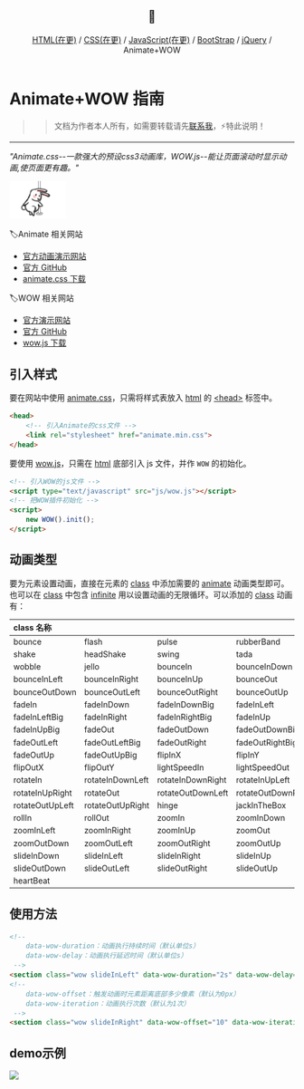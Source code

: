 <div align="center">
  <h2><a name="head"></a>📖</h2>
</div>  
<div align="center">
  <a href="https://github.com/fmw666/Front-end/blob/master/HTML/README.md#head">HTML(在更)</a> 
  / 
  <a href="https://github.com/fmw666/Front-end/blob/master/CSS/README.md#head">CSS(在更)</a> 
  / 
  <a href="https://github.com/fmw666/Front-end/blob/master/JavaScript/README.md#head">JavaScript(在更)</a> 
  / 
  <a href="#">BootStrap</a> 
  / 
  <a href="#">jQuery</a>
  /
  Animate+WOW
</div>

<br>

# Animate+WOW 指南

>> 文档为作者本人所有，如需要转载请先[联系我](https://github.com/fmw666)，⚡特此说明！
<hr/>

*"Animate.css--一款强大的预设css3动画库，WOW.js--能让页面滚动时显示动画,使页面更有趣。"*

<img src="https://github.com/fmw666/my-image-file/blob/master/images/gif/2.gif" width="100">

🏷Animate 相关网站
 - [官方动画演示网站](https://daneden.github.io/animate.css/)
 - [官方 GitHub](https://github.com/daneden/animate.css)
 - [animate.css 下载](https://raw.githubusercontent.com/daneden/animate.css/master/animate.css)
 
🏷WOW 相关网站
 - [官方演示网站](https://www.delac.io/wow/)
 - [官方 GitHub](https://github.com/matthieua/WOW)
 - [wow.js 下载](https://raw.githubusercontent.com/matthieua/WOW/master/dist/wow.js)

## 引入样式
要在网站中使用 [animate.css](#welcome)，只需将样式表放入 [html](#welcome) 的 [\<head\>](#welcome) 标签中。

```html
<head>
    <!-- 引入Animate的css文件 -->
    <link rel="stylesheet" href="animate.min.css">
</head>
```

要使用 [wow.js](#welcome)，只需在 [html](#welcome) 底部引入 js 文件，并作 `WOW` 的初始化。

```html
<!-- 引入WOW的js文件 -->
<script type="text/javascript" src="js/wow.js"></script>
<!-- 把WOW插件初始化 -->
<script>
    new WOW().init();
</script>
```

## 动画类型
要为元素设置动画，直接在元素的 [class](#welcome) 中添加需要的 [animate](#welcome) 动画类型即可。也可以在 [class](#welcome) 中包含 [infinite](#welcome) 用以设置动画的无限循环。可以添加的 [class](#welcome) 动画有：

|class 名称||||
|:---------|:--|:--|:--|
|bounce|flash|pulse|rubberBand|
|shake|headShake|swing|tada|
|wobble|jello|bounceIn|bounceInDown|
|bounceInLeft|bounceInRight|bounceInUp|bounceOut|
|bounceOutDown|bounceOutLeft|bounceOutRight|bounceOutUp|
|fadeIn|fadeInDown|fadeInDownBig|fadeInLeft|
|fadeInLeftBig|fadeInRight|fadeInRightBig|fadeInUp|
|fadeInUpBig|fadeOut|fadeOutDown|fadeOutDownBig|
|fadeOutLeft|fadeOutLeftBig|fadeOutRight|fadeOutRightBig|
|fadeOutUp|fadeOutUpBig|flipInX|flipInY|
|flipOutX|flipOutY|lightSpeedIn|lightSpeedOut|
|rotateIn|rotateInDownLeft|rotateInDownRight|rotateInUpLeft|
|rotateInUpRight|rotateOut|rotateOutDownLeft|rotateOutDownRight|
|rotateOutUpLeft|rotateOutUpRight|hinge|jackInTheBox|
|rollIn|rollOut|zoomIn|zoomInDown|
|zoomInLeft|zoomInRight|zoomInUp|zoomOut|
|zoomOutDown|zoomOutLeft|zoomOutRight|zoomOutUp|
|slideInDown|slideInLeft|slideInRight|slideInUp|
|slideOutDown|slideOutLeft|slideOutRight|slideOutUp|
|heartBeat|

## 使用方法
```html
<!-- 
    data-wow-duration：动画执行持续时间（默认单位s）
    data-wow-delay：动画执行延迟时间（默认单位s）
 -->
<section class="wow slideInLeft" data-wow-duration="2s" data-wow-delay="5s"></section>
<!-- 
    data-wow-offset：触发动画时元素距离底部多少像素（默认为0px） 
    data-wow-iteration：动画执行次数（默认为1次）
 -->
<section class="wow slideInRight" data-wow-offset="10" data-wow-iteration="10"></section>
```

## demo示例

<img src="images/demo.gif" width="1000">
